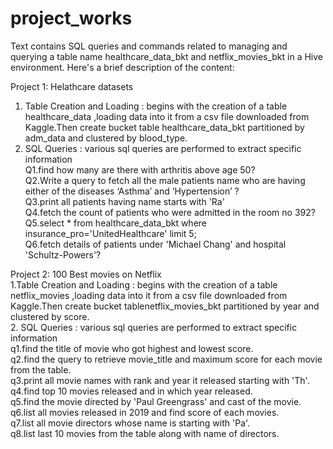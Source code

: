 # project_works
Text contains SQL queries and commands related to managing and querying a table name healthcare_data_bkt and netflix_movies_bkt in a Hive environment. Here's a brief description of the content:

Project 1: Helathcare datasets
1. Table Creation and Loading :  begins with the creation of a table healthcare_data ,loading data into it from a csv file downloaded from Kaggle.Then create bucket table healthcare_data_bkt partitioned by adm_data and clustered by blood_type.
2. SQL Queries : various sql queries are performed to extract specific information
   <br>
   Q1.find how many are there with arthritis above age 50?
   <br>
   Q2.Write a query to fetch all the male patients name who are having either of the diseases  ‘Asthma’ and ‘Hypertension’ ?
   <br>
   Q3.print all patients having name starts with 'Ra'
   <br>
   Q4.fetch the count of patients  who were admitted in the room no 392?
   <br>
   Q5.select * from healthcare_data_bkt where insurance_pro='UnitedHealthcare' limit 5;
   <br>
   Q6.fetch details of patients under 'Michael Chang' and hospital 'Schultz-Powers'?
   <br>

Project 2: 100 Best movies on Netflix
   <br>
1.Table Creation and Loading :  begins with the creation of a table netflix_movies ,loading data into it from a csv file downloaded from Kaggle.Then create bucket tablenetflix_movies_bkt partitioned by year and clustered by score.
   <br>
2. SQL Queries : various sql queries are performed to extract specific information
   <br>
   q1.find the title of movie who got highest and lowest score.
   <br>
   q2.find the query to retrieve movie_title and maximum score for each movie from the table.
   <br>
   q3.print all movie names with rank and year it released starting with 'Th'.
   <br>
   q4.find top 10 movies released and in which year released.
   <br>
   q5.find the movie directed by 'Paul Greengrass' and cast of the movie.
   <br>
   q6.list all movies released in 2019 and find score of each movies.
   <br>
   q7.list all movie directors whose name is starting with 'Pa'.
   <br>
   q8.list last 10 movies from the table along with name of directors.
   
    
